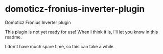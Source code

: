 # domoticz-fronius-inverter-plugin
Domoticz Fronius Inverter plugin

This plugin is not yet ready for use!
When I think it is, I'll let you know in this readme.

I don't have much spare time, so this can take a while.